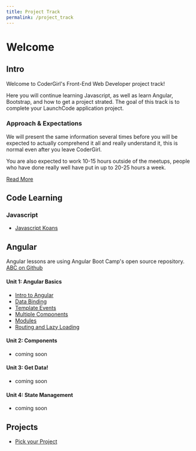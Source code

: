 ```yaml
---
title: Project Track
permalink: /project_track
---
```


# Welcome

## Intro

Welcome to CoderGirl's Front-End Web Developer project track!

Here you will continue learning Javascript, as well as learn Angular, Bootstrap, and how to get a project strated. The goal of this track is to complete your LaunchCode application project.

### Approach & Expectations

We will present the same information several times before you will be expected to actually comprehend it all and really understand it, this is normal even after you leave CoderGirl. 

You are also expected to work 10-15 hours outside of the meetups, people who have done really well have put in up to 20-25 hours a week.

[Read More](project_intro)

## Code Learning

### Javascript
* [Javascript Koans](koans)

## Angular

Angular lessons are using Angular Boot Camp's open source repository. [ABC on Github](https://github.com/angularbootcamp/abc)

#### Unit 1: Angular Basics
* [Intro to Angular](project_100)
* [Data Binding](project_101)
* [Template Events](project_102)
* [Multiple Components](project_103)
* [Modules](project_104)
* [Routing and Lazy Loading](project_105)



#### Unit 2: Components
* coming soon
<!--
* [Starting Your Project](project_200)
* [Component Hierarchy](project_201)
* [Template Conditionals and Loops](project_202)
* [Built-in Pipes](project_203)
* [Class and Style Bindings](project_204)
* [Component Inputs](project_205)
* [Component Events](project_206)
-->

#### Unit 3: Get Data!
* coming soon
<!--
* [Dependency Injection and HTTP](project_300)
* [Injecting Custom Services](project_301)
* [Observables](project_302)
* [Async Pipe](project_303)
-->

#### Unit 4: State Management
* coming soon
<!--
* [Reactive Forms](project_400)
* [Component State](project_401)
* [Nested Routing](project_402)
* [Route Parameters](project_403)
* [Route Driven Data Loading](project_404)
* [State with Services](project_405)
* [Ngrx Store](project_406)
* [Ngrx Store Immutability](project_407)
* [Ngrx Effects](project_408)
* [Smart View Component Pattern](project_409)
* [Observable Composing and Chaining](project_410)
* [Filtered List via Observable](project_411)
-->
## Projects

* [Pick your Project](pick_your_project)
<!--
* [Determine your Users](determine_your_users)
* [Wireframes](wireframs)
* [CSS Frameworks](css_frameworks)
-->